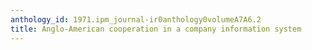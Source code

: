 ```yaml
---
anthology_id: 1971.ipm_journal-ir0anthology0volumeA7A6.2
title: Anglo-American cooperation in a company information system
---
```

